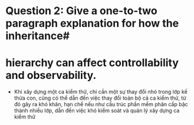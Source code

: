 # Question 2: Give a one-to-two paragraph explanation for how the inheritance#
# hierarchy can affect controllability and observability. #

* Khi xây dựng một ca kiểm thử, chỉ cần một sự thay đổi nhỏ trong lớp kế thừa con, cũng có thể dẫn đến việc thay đổi toàn bộ cả ca kiểm thử,
từ đó gây ra khó khăn, hạn chế nếu như cấu trúc phần mềm phân cấp bậc thành nhiều lớp, dẫn đến việc khó kiểm soát và quản lý xây dựng ca kiểm thử
